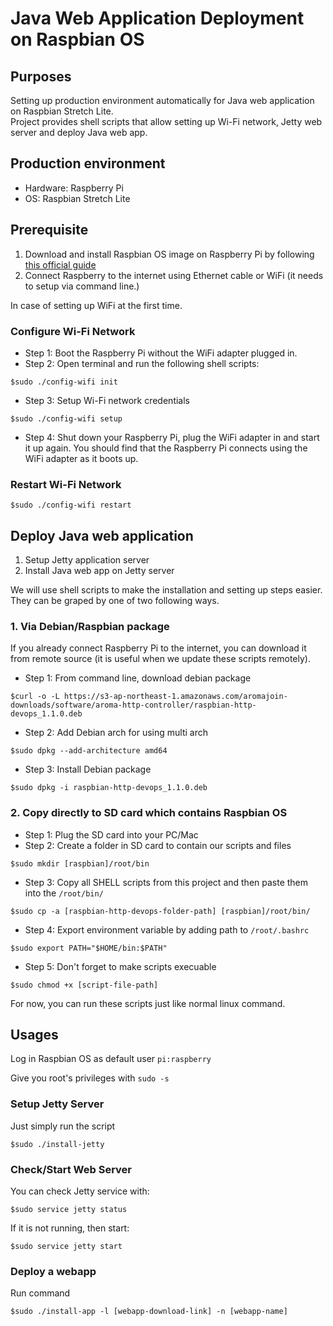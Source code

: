 # Java Web Application Deployment on Raspbian OS

## Purposes

Setting up production environment automatically for Java web application on Raspbian Stretch Lite.  
Project provides shell scripts that allow setting up Wi-Fi network, Jetty web server and deploy Java web app.

## Production environment

- Hardware: Raspberry Pi
- OS: Raspbian Stretch Lite

## Prerequisite

1. Download and install Raspbian OS image on Raspberry Pi by following [this official guide](https://www.raspberrypi.org/documentation/installation/installing-images/README.md)  
2. Connect Raspberry to the internet using Ethernet cable or WiFi (it needs to setup via command line.)

In case of setting up WiFi at the first time.
### Configure Wi-Fi Network

- Step 1: Boot the Raspberry Pi without the WiFi adapter plugged in.
- Step 2: Open terminal and run the following shell scripts:
```Shell
$sudo ./config-wifi init
```
- Step 3: Setup Wi-Fi network credentials
```Shell
$sudo ./config-wifi setup
```
- Step 4: Shut down your Raspberry Pi, plug the WiFi adapter in and start it up again. You should find that the Raspberry Pi connects using the WiFi adapter as it boots up.

### Restart Wi-Fi Network

```Shell
$sudo ./config-wifi restart
```

## Deploy Java web application

1. Setup Jetty application server
2. Install Java web app on Jetty server

We will use shell scripts to make the installation and setting up steps easier. They can be graped by one of two following ways.

### 1. Via Debian/Raspbian package
If you already connect Raspberry Pi to the internet, you can download it from remote source (it is useful when we update these scripts remotely).

- Step 1: From command line, download debian package
```Shell
$curl -o -L https://s3-ap-northeast-1.amazonaws.com/aromajoin-downloads/software/aroma-http-controller/raspbian-http-devops_1.1.0.deb
```
- Step 2: Add Debian arch for using multi arch
```Shell
$sudo dpkg --add-architecture amd64
```
- Step 3: Install Debian package
```Shell
$sudo dpkg -i raspbian-http-devops_1.1.0.deb
```

### 2. Copy directly to SD card which contains Raspbian OS

- Step 1: Plug the SD card into your PC/Mac
- Step 2: Create a folder in SD card to contain our scripts and files
```Shell
$sudo mkdir [raspbian]/root/bin
```
- Step 3: Copy all SHELL scripts from this project and then paste them into the `/root/bin/`
```Shell
$sudo cp -a [raspbian-http-devops-folder-path] [raspbian]/root/bin/
```
- Step 4: Export environment variable by adding path to `/root/.bashrc`
```Shell
$sudo export PATH="$HOME/bin:$PATH"
```
- Step 5: Don't forget to make scripts execuable
```Shell
$sudo chmod +x [script-file-path]
```

For now, you can run these scripts just like normal linux command.

## Usages

Log in Raspbian OS as default user `pi:raspberry`

Give you root's privileges with `sudo -s`

### Setup Jetty Server

Just simply run the script

```Shell
$sudo ./install-jetty
```

### Check/Start Web Server

You can check Jetty service with:

```Shell
$sudo service jetty status
```

If it is not running, then start:

```Shell
$sudo service jetty start
```

### Deploy a webapp

Run command

```Shell
$sudo ./install-app -l [webapp-download-link] -n [webapp-name]
```
